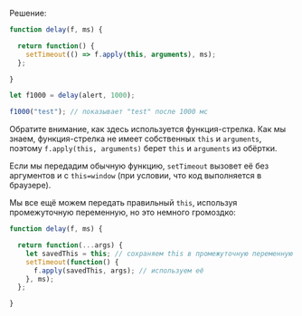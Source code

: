 Решение:

```js run demo
function delay(f, ms) {

  return function() {
    setTimeout(() => f.apply(this, arguments), ms);
  };

}

let f1000 = delay(alert, 1000);

f1000("test"); // показывает "test" после 1000 мс
```

Обратите внимание, как здесь используется функция-стрелка. Как мы знаем, функция-стрелка не имеет собственных `this` и `arguments`, поэтому `f.apply(this, arguments)` берет `this` и `arguments` из обёртки.

Если мы передадим обычную функцию, `setTimeout` вызовет её без аргументов и с `this=window` (при условии, что код выполняется в браузере).

Мы все ещё можем передать правильный `this`, используя промежуточную переменную, но это немного громоздко:

```js
function delay(f, ms) {

  return function(...args) {
    let savedThis = this; // сохраняем this в промежуточную переменную
    setTimeout(function() {
      f.apply(savedThis, args); // используем её
    }, ms);
  };

}
```
